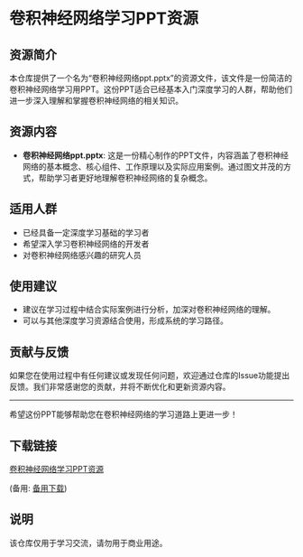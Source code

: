 # 卷积神经网络学习PPT资源

## 资源简介

本仓库提供了一个名为“卷积神经网络ppt.pptx”的资源文件，该文件是一份简洁的卷积神经网络学习用PPT。这份PPT适合已经基本入门深度学习的人群，帮助他们进一步深入理解和掌握卷积神经网络的相关知识。

## 资源内容

- **卷积神经网络ppt.pptx**: 这是一份精心制作的PPT文件，内容涵盖了卷积神经网络的基本概念、核心组件、工作原理以及实际应用案例。通过图文并茂的方式，帮助学习者更好地理解卷积神经网络的复杂概念。

## 适用人群

- 已经具备一定深度学习基础的学习者
- 希望深入学习卷积神经网络的开发者
- 对卷积神经网络感兴趣的研究人员

## 使用建议

- 建议在学习过程中结合实际案例进行分析，加深对卷积神经网络的理解。
- 可以与其他深度学习资源结合使用，形成系统的学习路径。

## 贡献与反馈

如果您在使用过程中有任何建议或发现任何问题，欢迎通过仓库的Issue功能提出反馈。我们非常感谢您的贡献，并将不断优化和更新资源内容。

---

希望这份PPT能够帮助您在卷积神经网络的学习道路上更进一步！

## 下载链接
[卷积神经网络学习PPT资源](https://pan.quark.cn/s/d897840065a3) 

(备用: [备用下载](https://pan.baidu.com/s/1JegPiSOJq0kwS8OWQI0WIQ?pwd=1234))

## 说明

该仓库仅用于学习交流，请勿用于商业用途。
